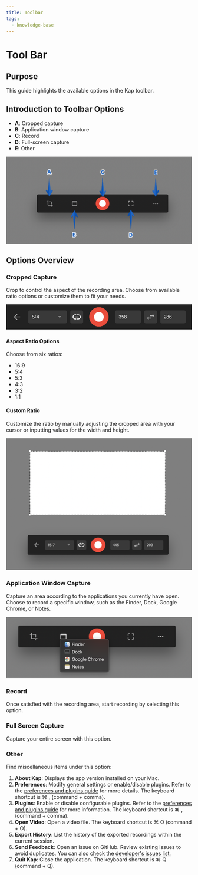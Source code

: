 ```yaml
---
title: Toolbar
tags:
  - knowledge-base
---
```


# Tool Bar

## **Purpose**

This guide highlights the available options in the Kap toolbar.

## **Introduction to Toolbar Options**

  * **A**: Cropped capture
  * **B**: Application window capture
  * **C**: Record
  * **D**: Full-screen capture
  * **E**: Other

![Labelled toolbar](../../assets/img/Tool-Bar_393330_images/393363.jpg)

## **Options Overview**

### Cropped Capture

Crop to control the aspect of the recording area. Choose from available ratio options or customize them to fit your needs.

![Capture crop ratios and sizes](../../assets/img/Tool-Bar_393330_images/327836.jpg)

#### Aspect Ratio Options

Choose from six ratios:

  * 16:9
  * 5:4
  * 5:3
  * 4:3
  * 3:2
  * 1:1

#### Custom Ratio

Customize the ratio by manually adjusting the cropped area with your cursor or inputting values for the width and height.

![Custom ratio option](../../assets/img/Tool-Bar_393330_images/360684.jpg)

### Application Window Capture

Capture an area according to the applications you currently have open. Choose to record a specific window, such as the Finder, Dock, Google Chrome, or Notes.

![Application window options](../../assets/img/Tool-Bar_393330_images/360690.jpg)

### Record

Once satisfied with the recording area, start recording by selecting this option.

### Full Screen Capture

Capture your entire screen with this option.

### Other

Find miscellaneous items under this option:

  1. **About Kap**: Displays the app version installed on your Mac.
  2. **Preferences**: Modify general settings or enable/disable plugins. Refer to the <u>[preferences and plugins guide](Preferences-and-Plugins_360709.md)</u> for more details. The keyboard shortcut is ⌘ , (command + comma).
  3. **Plugins**: Enable or disable configurable plugins. Refer to the <u>[preferences and plugins guide](Preferences-and-Plugins_360709.md)</u> for more information. The keyboard shortcut is ⌘ , (command + comma).
  4. **Open Video**: Open a video file. The keyboard shortcut is ⌘ O (command + O).
  5. **Export History**: List the history of the exported recordings within the current session.
  6. **Send Feedback**: Open an issue on GitHub. Review existing issues to avoid duplicates. You can also check the <u>[developer's issues list.](https://github.com/wulkano/Kap/issues)</u>
  7. **Quit Kap**: Close the application. The keyboard shortcut is ⌘ Q (command + Q).